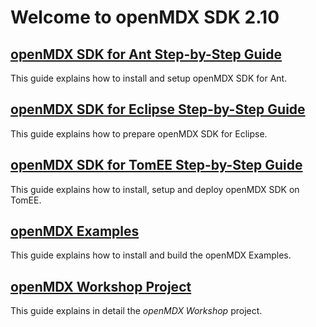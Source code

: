 # Welcome to openMDX SDK 2.10 #

## [openMDX SDK for Ant Step-by-Step Guide](./StepByStepAnt.md) ##
This guide explains how to install and setup openMDX SDK for Ant.

## [openMDX SDK for Eclipse Step-by-Step Guide](./StepByStepEclipse.md) ##
This guide explains how to prepare openMDX SDK for Eclipse.

## [openMDX SDK for TomEE Step-by-Step Guide](./StepByStepTomEE.md) ##
This guide explains how to install, setup and deploy openMDX SDK on TomEE.

## [openMDX Examples](./Examples.md) ##
This guide explains how to install and build the openMDX Examples.

## [openMDX Workshop Project](./Workshop.md) ##
This guide explains in detail the _openMDX Workshop_ project.
